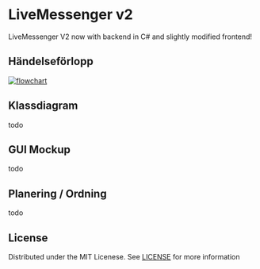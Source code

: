 # LiveMessenger v2

LiveMessenger V2 now with backend in C# and slightly modified frontend!



## Händelseförlopp
<a href="https://github.com/linusromlandSkola/LiveMessengerV2/blob/master/planingFiles/flowchart.png" title="Flowchart"><img src="https://raw.githubusercontent.com/linusromlandSkola/LiveMessengerV2/master/planingFiles/flowchart.png" alt="flowchart" /></a>

## Klassdiagram
todo

## GUI Mockup
todo

## Planering / Ordning
todo


## License
Distributed under the MIT Licenese. See [LICENSE](LICENSE) for more information
